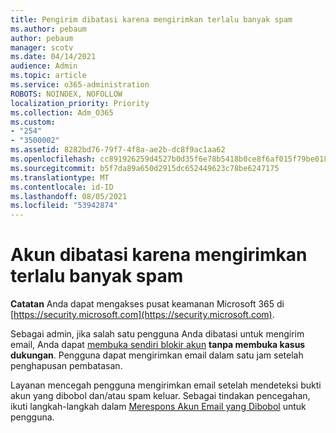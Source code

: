 ```yaml
---
title: Pengirim dibatasi karena mengirimkan terlalu banyak spam
ms.author: pebaum
author: pebaum
manager: scotv
ms.date: 04/14/2021
audience: Admin
ms.topic: article
ms.service: o365-administration
ROBOTS: NOINDEX, NOFOLLOW
localization_priority: Priority
ms.collection: Adm_O365
ms.custom:
- "254"
- "3500002"
ms.assetid: 8282bd76-79f7-4f8a-ae2b-dc8f9ac1aa62
ms.openlocfilehash: cc891926259d4527b0d35f6e78b5418b0ce8f6af015f79be01866ffe088704c7
ms.sourcegitcommit: b5f7da89a650d2915dc652449623c78be6247175
ms.translationtype: MT
ms.contentlocale: id-ID
ms.lasthandoff: 08/05/2021
ms.locfileid: "53942874"
---
```

# <a name="account-is-restricted-for-sending-too-much-spam"></a>Akun dibatasi karena mengirimkan terlalu banyak spam

**Catatan** Anda dapat mengakses pusat keamanan Microsoft 365 di [https://security.microsoft.com](https://security.microsoft.com).

Sebagai admin, jika salah satu pengguna Anda dibatasi untuk mengirim email, Anda dapat [membuka sendiri blokir akun](https://security.microsoft.com/?hash=/restrictedusers) **tanpa membuka kasus dukungan**. Pengguna dapat mengirimkan email dalam satu jam setelah penghapusan pembatasan.

Layanan mencegah pengguna mengirimkan email setelah mendeteksi bukti akun yang dibobol dan/atau spam keluar. Sebagai tindakan pencegahan, ikuti langkah-langkah dalam [Merespons Akun Email yang Dibobol](https://docs.microsoft.com/microsoft-365/security/office-365-security/responding-to-a-compromised-email-account) untuk pengguna.
